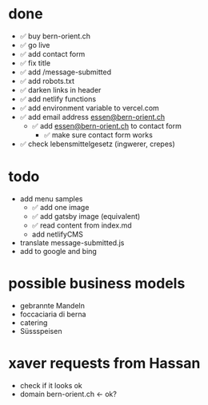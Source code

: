 # done

- ✅ buy bern-orient.ch
- ✅ go live
- ✅ add contact form
- ✅ fix title
- ✅ add /message-submitted
- ✅ add robots.txt
- ✅ darken links in header
- ✅ add netlify functions
- ✅ add environment variable to vercel.com
- ✅ add email address essen@bern-orient.ch
  - ✅ add essen@bern-orient.ch to contact form
    - ✅ make sure contact form works
- ✅ check lebensmittelgesetz (ingwerer, crepes)

# todo

- add menu samples
  - ✅ add one image
  - ✅ add gatsby image (equivalent)
  - ✅ read content from index.md
  - add netlifyCMS
- translate message-submitted.js
- add to google and bing

# possible business models

- gebrannte Mandeln
- foccaciaria di berna
- catering
- Süssspeisen

# xaver requests from Hassan

- check if it looks ok
- domain bern-orient.ch <- ok?
